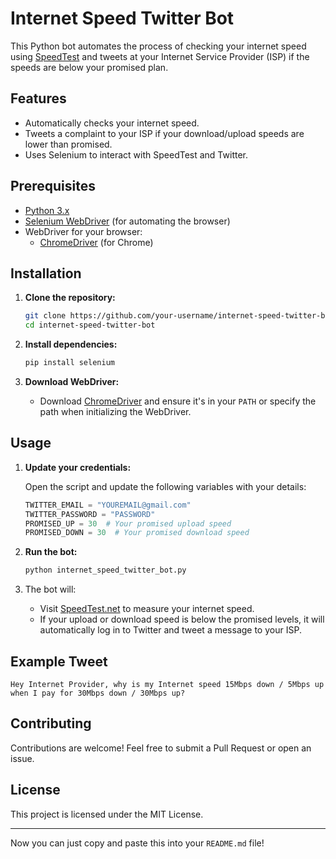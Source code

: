 # Internet Speed Twitter Bot

This Python bot automates the process of checking your internet speed using [SpeedTest](https://www.speedtest.net/) and tweets at your Internet Service Provider (ISP) if the speeds are below your promised plan.

## Features

- Automatically checks your internet speed.
- Tweets a complaint to your ISP if your download/upload speeds are lower than promised.
- Uses Selenium to interact with SpeedTest and Twitter.

## Prerequisites

- [Python 3.x](https://www.python.org/downloads/)
- [Selenium WebDriver](https://selenium.dev/) (for automating the browser)
- WebDriver for your browser:
  - [ChromeDriver](https://sites.google.com/a/chromium.org/chromedriver/downloads) (for Chrome)

## Installation

1. **Clone the repository:**

    ```bash
    git clone https://github.com/your-username/internet-speed-twitter-bot.git
    cd internet-speed-twitter-bot
    ```

2. **Install dependencies:**

    ```bash
    pip install selenium
    ```

3. **Download WebDriver:**

   - Download [ChromeDriver](https://sites.google.com/a/chromium.org/chromedriver/downloads) and ensure it's in your `PATH` or specify the path when initializing the WebDriver.

## Usage

1. **Update your credentials:**

    Open the script and update the following variables with your details:

    ```python
    TWITTER_EMAIL = "YOUREMAIL@gmail.com"
    TWITTER_PASSWORD = "PASSWORD"
    PROMISED_UP = 30  # Your promised upload speed
    PROMISED_DOWN = 30  # Your promised download speed
    ```

2. **Run the bot:**

    ```bash
    python internet_speed_twitter_bot.py
    ```

3. The bot will:

    - Visit [SpeedTest.net](https://www.speedtest.net/) to measure your internet speed.
    - If your upload or download speed is below the promised levels, it will automatically log in to Twitter and tweet a message to your ISP.

## Example Tweet

```
Hey Internet Provider, why is my Internet speed 15Mbps down / 5Mbps up when I pay for 30Mbps down / 30Mbps up?
```

## Contributing

Contributions are welcome! Feel free to submit a Pull Request or open an issue.

## License

This project is licensed under the MIT License.

---

Now you can just copy and paste this into your `README.md` file!
